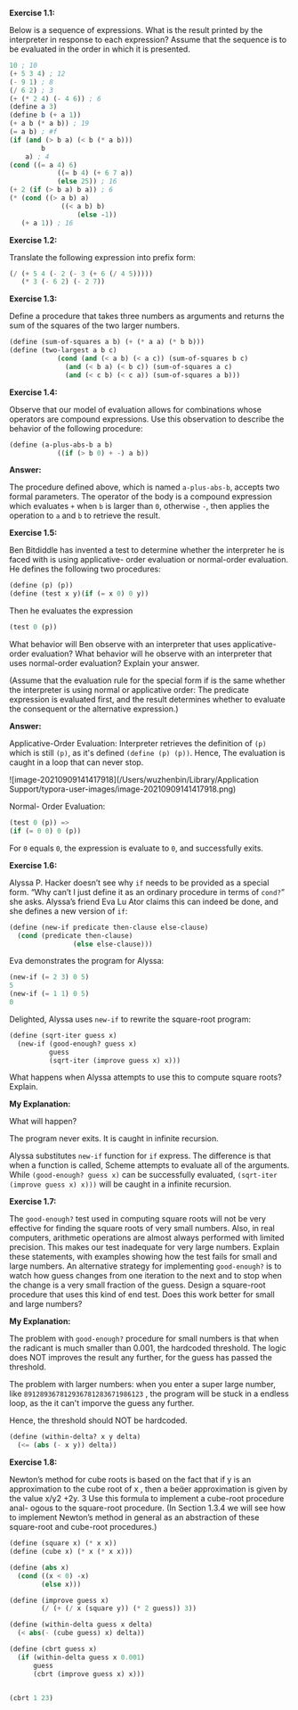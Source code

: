 **Exercise 1.1:** 

Below is a sequence of expressions. What is the result printed by the interpreter in response to each expression? Assume that the sequence is to be evaluated in the order in which it is presented.

```scheme
10 ; 10
(+ 5 3 4) ; 12
(- 9 1) ; 8
(/ 6 2) ; 3
(+ (* 2 4) (- 4 6)) ; 6
(define a 3)
(define b (+ a 1))
(+ a b (* a b)) ; 19
(= a b) ; #f
(if (and (> b a) (< b (* a b)))
		b
    a) ; 4
(cond ((= a 4) 6)
			((= b 4) (+ 6 7 a))
			(else 25)) ; 16
(+ 2 (if (> b a) b a)) ; 6
(* (cond ((> a b) a)
     		 ((< a b) b)
				 (else -1))
   (+ a 1)) ; 16
```

**Exercise 1.2:**

Translate the following expression into prefix form:

```scheme
(/ (+ 5 4 (- 2 (- 3 (+ 6 (/ 4 5)))))
   (* 3 (- 6 2) (- 2 7))
```

**Exercise 1.3:**

Define a procedure that takes three numbers as arguments and returns the sum of the squares of the two larger numbers.

```scheme
(define (sum-of-squares a b) (+ (* a a) (* b b)))
(define (two-largest a b c)
  			(cond (and (< a b) (< a c)) (sum-of-squares b c)
              (and (< b a) (< b c)) (sum-of-squares a c)
              (and (< c b) (< c a)) (sum-of-squares a b)))
```

**Exercise 1.4:**

Observe that our model of evaluation allows for combinations whose operators are compound expressions. Use this observation to describe the behavior of the following procedure:

```scheme
(define (a-plus-abs-b a b)
  			((if (> b 0) + -) a b))
```

**Answer:**

The procedure defined above, which is named `a-plus-abs-b`, accepts two formal parameters. The operator of the body is a compound expression which evaluates `+`  when `b` is larger than `0`, otherwise `-`, then applies the operation to `a` and `b` to retrieve the result.

**Exercise 1.5:**

Ben Bitdiddle has invented a test to determine whether the interpreter he is faced with is using applicative- order evaluation or normal-order evaluation. He defines the following two procedures:

```scheme
(define (p) (p))
(define (test x y)(if (= x 0) 0 y))
```


Then he evaluates the expression

```scheme
(test 0 (p))
```

What behavior will Ben observe with an interpreter that uses applicative-order evaluation? What behavior will he observe with an interpreter that uses normal-order evaluation? Explain your answer.

(Assume that the evaluation rule for the special form if is the same whether the interpreter is using normal or applicative order: The predicate expression is evaluated first, and the result determines whether to evaluate the consequent or the alternative expression.)

**Answer:**

Applicative-Order Evaluation: Interpreter retrieves the definition of `(p)` which is still `(p)`, as it's defined `(define (p) (p))`. Hence, The evaluation is caught in a loop that can never stop.

![image-20210909141417918](/Users/wuzhenbin/Library/Application Support/typora-user-images/image-20210909141417918.png)

Normal- Order Evaluation:

```scheme
(test 0 (p)) =>
(if (= 0 0) 0 (p))
```

For `0` equals `0`, the expression is evaluate to `0`, and successfully exits.

**Exercise 1.6:**

Alyssa P. Hacker doesn’t see why `if` needs to be provided as a special form. “Why can’t I just define it as an ordinary procedure in terms of `cond?`” she asks. Alyssa’s friend Eva Lu Ator claims this can indeed be done, and she defines a new version of `if`:

```scheme
(define (new-if predicate then-clause else-clause)
  (cond (predicate then-clause)
				(else else-clause)))
```


 Eva demonstrates the program for Alyssa:

```scheme
(new-if (= 2 3) 0 5)
5
(new-if (= 1 1) 0 5)
0
```

Delighted, Alyssa uses `new-if` to rewrite the square-root program:

```scheme
(define (sqrt-iter guess x)
  (new-if (good-enough? guess x)
          guess
          (sqrt-iter (improve guess x) x)))
```

What happens when Alyssa attempts to use this to compute square roots? Explain.

**My Explanation:**

What will happen? 

The program never exits. It is caught in infinite recursion.

Alyssa substitutes `new-if` function for `if` express. The difference is that when a function is called, Scheme attempts to evaluate all of the arguments. While `(good-enough? guess x)` can be successfully evaluated, `(sqrt-iter (improve guess x) x)))` will be caught in a infinite recursion.

**Exercise 1.7:**

The `good-enough?` test used in computing square roots will not be very effective for finding the square roots of very small numbers. Also, in real computers, arithmetic operations are almost always performed with limited precision. This makes our test inadequate for very large numbers. Explain these statements, with examples showing how the test fails for small and large numbers. An alternative strategy for implementing `good-enough?` is to watch how guess changes from one iteration to the next and to stop when the change is a very small fraction of the guess. Design a square-root procedure that uses this kind of end test. Does this work better for small and large numbers?

**My Explanation:**

The problem with `good-enough?` procedure for small numbers is that when the radicant is much smaller than 0.001, the hardcoded threshold. The logic does NOT improves the result any further, for the guess has passed the threshold.

The problem with larger numbers: when you enter a super large number, like `891289367812936781283671986123` , the program will be stuck in a endless loop, as the it can't imporve the guess any further.

Hence, the threshold should NOT be hardcoded. 

```scheme
(define (within-delta? x y delta)
  (<= (abs (- x y)) delta))
```

**Exercise 1.8:**

Newton’s method for cube roots is based on the fact that if y is an approximation to the cube root of x , then a beer approximation is given by the value
x/y2 +2y. 3
Use this formula to implement a cube-root procedure anal- ogous to the square-root procedure. (In Section 1.3.4 we will see how to implement Newton’s method in general as an abstraction of these square-root and cube-root procedures.)

```scheme
(define (square x) (* x x))
(define (cube x) (* x (* x x)))

(define (abs x)
  (cond ((x < 0) -x)
        (else x)))

(define (improve guess x)
        (/ (+ (/ x (square y)) (* 2 guess)) 3))

(define (within-delta guess x delta)
  (< abs(- (cube guess) x) delta))

(define (cbrt guess x)
  (if (within-delta guess x 0.001)
      guess
      (cbrt (improve guess x) x)))


(cbrt 1 23)
```
